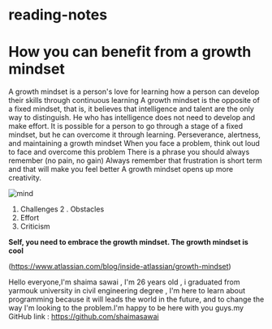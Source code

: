 # reading-notes
# How you can benefit from a growth mindset

A growth mindset is a person's love for learning how a person can develop their skills through continuous learning
A growth mindset is the opposite of a fixed mindset, that is, it believes that intelligence and talent are the only way to distinguish. He who has intelligence does not need to develop and make effort. It is possible for a person to go through a stage of a fixed mindset, but he can overcome it through learning.
Perseverance, alertness, and maintaining a growth mindset
When you face a problem, think out loud to face and overcome this problem
There is a phrase you should always remember (no pain, no gain)
Always remember that frustration is short term and that will make you feel better
A growth mindset opens up more creativity.

![mind](https://www.innerdrive.co.uk/wp-content/uploads/2017/05/How-to-develop-a-growth-mindset-.png)
1. Challenges
2 . Obstacles
4. Effort
5. Criticism


**Self, you need to embrace the growth mindset. The growth mindset is cool**

(https://www.atlassian.com/blog/inside-atlassian/growth-mindset)

Hello everyone,I'm shaima sawai , I'm 26 years old , i graduated from yarmouk university in civil engineering degree , I'm here to learn about programming because it will leads the world in the future, and to change the way I'm looking to the problem.I'm happy to be here with you guys.my GitHub link : https://github.com/shaimasawai

